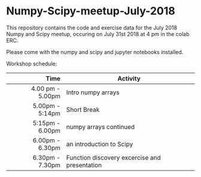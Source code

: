 # Numpy-Scipy-meetup-July-2018

This repository contains the code and exercise data for the July 2018 Numpy and Scipy meetup, occuring on July 31st 2018 at 4 pm in the colab ERC. 

Please come with the numpy and scipy and jupyter notebooks installed.

Workshop schedule:

|Time| Activity|
|---:|---|
|4.00 pm - 5.00pm|Intro numpy arrays|
|5.00pm - 5:14pm|Short Break|
|5:15pm - 6.00pm|numpy arrays continued|
|6.00pm - 6.30pm|an introduction to Scipy|
|6.30pm - 7.30pm|Function discovery excercise and presentation|
